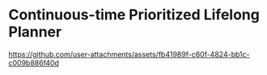 # Continuous-time Prioritized Lifelong Planner

https://github.com/user-attachments/assets/fb41989f-c60f-4824-bb1c-c009b886f40d
